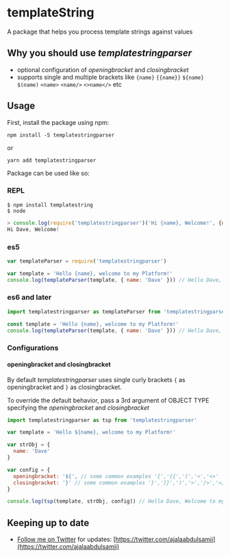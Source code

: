 # templateString
A package that helps you process template strings against values

## Why you should use *templatestringparser*
- optional configuration of *openingbracket* and *closingbracket*
- supports single and multiple brackets like `{name}` `{{name}}` `${name}` `$(name)` `<name>` `<name/>` `<>name</>` etc

## Usage
First, install the package using npm:
```
npm install -S templatestringparser
```
or
```
yarn add templatestringparser
```

Package can be used like so:

### REPL
```shell
$ npm install templatestring
$ node
```
```javascript
> console.log(require('templatestringparser')('Hi {name}, Welcome!', {name: 'Dave'}));
Hi Dave, Welcome!
```

### es5
```javascript
var templateParser = require('templatestringparser')

var template = 'Hello {name}, welcome to my Platform!'
console.log(templateParser(template, { name: 'Dave' })) // Hello Dave, Welcome to my Platform!
```

### es6 and later
```javascript
import templatestringparser as templateParser from 'templatestringparser'

const template = 'Hello {name}, welcome to my Platform!'
console.log(templateParser(template, { name: 'Dave' })) // Hello Dave, Welcome to my Platform!
```

### Configurations

#### openingbracket and closingbracket

By default *templatestringparser* uses single curly brackets
`{` as openingbracket and
`}` as closingbracket.

To override the default behavior, pass a 3rd argument of OBJECT TYPE specifying the *openingbracket* and *closingbracket*

```javascript
import templatestringparser as tsp from 'templatestringparser'

var template = 'Hello ${name}, welcome to my Platform!'

var strObj = {
  name: 'Dave'
}

var config = {
  openingbracket: '${', // some common examples '{','{{','(','<','<>'
  closingbracket: '}' // some common examples '}','}}',')','>','/>','</>'
}

console.log(tsp(template, strObj, config)) // Hello Dave, Welcome to my Platform!
```

Keeping up to date
------------------
- [Follow me on Twitter](https://twitter.com/ajalaabdulsamii) for updates: [https://twitter.com/ajalaabdulsamii](https://twitter.com/ajalaabdulsamii)
